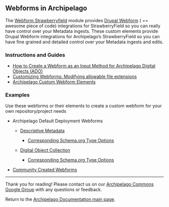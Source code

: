 ## Webforms in Archipelago

The [Webform Strawberryfield](https://github.com/esmero/webform_strawberryfield) module provides [Drupal Webform](https://www.drupal.org/project/webform) ( == awesome piece of code) integrations for StrawberryField so you can really have control over your Metadata ingests. These custom elements provide Drupal Webform integrations for Archipelago’s StrawberryField so you can have fine grained and detailed control over your Metadata ingests and edits.

### Instructions and Guides

* [How to Create a Webform as an Input Method for Archipelago Digital Objects (ADO)](webformsasinput.md)
* [Customizing Webforms: Modifying allowable file extensions](modifyingfileextensionsinwebform.md)
* [Archipelago Custom Webform Elements](customwebformelements.md)

### Examples

Use these webforms or their elements to create a custom webform for your own repository/project needs

* Archipelago Default Deployment Webforms
  * [Descriptive Metadata](https://github.com/esmero/archipelago-deployment/blob/1.0.0-RC1/config/sync/webform.webform.descriptive_metadata.yml)
    * [Corresponding Schema.org Type Options](https://github.com/esmero/archipelago-deployment/blob/1.0.0-RC2/config/sync/webform.webform_options.schema_org_creative_works.yml)

  * [Digital Object Collection](https://github.com/esmero/archipelago-deployment/blob/1.0.0-RC1/config/sync/webform.webform.digital_object_collection.yml)
    * [Corresponding Schema.org Type Options](https://github.com/esmero/archipelago-deployment/blob/1.0.0-RC2/config/sync/webform.webform_options.schema_org_cw_collections.yml)

* [Community Created Webforms](tbd.md)

---

Thank you for reading! Please contact us on our [Archipelago Commons Google Group](https://groups.google.com/forum/#!forum/archipelago-commons) with any questions or feedback.

Return to the [Archipelago Documentation main page](../README.md).

